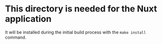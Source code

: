 # This directory is needed for the Nuxt application

It will be installed during the initial build process with the `make install` command.

